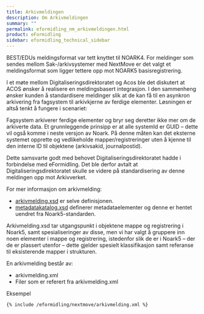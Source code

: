 ```yaml
---
title: Arkivmeldingen
description: Om Arkivmeldingen
summary: ""
permalink: eformidling_nm_arkivmeldingen.html
product: eFormidling
sidebar: eformidling_technical_sidebar
---
```


BEST/EDUs meldingsformat var tett knyttet til NOARK4. For meldinger som sendes mellom Sak-/arkivsystemer med NextMove er det valgt et meldingsformat som ligger tettere opp mot NOARK5 basisregistrering. 

I et møte mellom Digitaliseringsdirektoratet og Acos ble det diskutert at ACOS ønsker å realisere en meldingsbasert integrasjon. I den sammenheng ønsker kunden å standardisere meldinger slik at de kan få til en asynkron arkivering fra fagsystem til arkivkjerne av ferdige elementer. Løsningen er altså tenkt å fungere i scenariet:

Fagsystem arkiverer ferdige elementer og bryr seg deretter ikke mer om de arkiverte data. Et grunnleggende prinsipp er at alle systemId er GUID – dette vil også komme i neste versjon av Noark. På denne måten kan det eksterne systemet opprette og vedlikeholde mapper/registreringer uten å kjenne til den interne ID til objektene (arkivsakid, journalpostid).

Dette samsvarte godt med behovet Digitaliseringsdirektoratet hadde i forbindelse med eFormidling. Det ble derfor avtalt at Digitaliseringsdirektoratet skulle se videre på standardisering av denne meldingen opp mot Arkivverket. 

For mer informasjon om arkivmelding:
- [arkivmelding.xsd](https://github.com/difi/felleslosninger/blob/gh-pages/resources/arkivmelding/arkivmelding.xsd) er selve definisjonen. 
- [metadatakatalog.xsd](https://github.com/difi/felleslosninger/blob/gh-pages/resources/arkivmelding/metadatakatalog.xsd) definerer metadataelementer og denne er hentet uendret fra Noark5-standarden.

Arkivmelding.xsd tar utgangspunkt i objektene mappe og registrering i Noark5, samt spesialiseringer av disse, men vi har valgt å gruppere inn noen elementer i mappe og registrering, istedenfor slik de er i Noark5 – der de er plassert utenfor – dette gjelder spesielt klassifikasjon samt referanse til eksisterende mapper i strukturen.


En arkivmelding består av:
- arkivmelding.xml
- Filer som er referert fra arkivmelding.xml 


Eksempel
```xml
{% include /eformidling/nextmove/arkivmelding.xml %}
```
